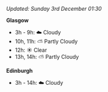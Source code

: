 *Updated: Sunday 3rd December 01:30*

**Glasgow**

* 3h - 9h: :cloud: Cloudy
* 10h, 11h: :partly_sunny: Partly Cloudy
* 12h: :sunny: Clear
* 13h, 14h: :partly_sunny: Partly Cloudy

**Edinburgh**

* 3h - 14h: :cloud: Cloudy
